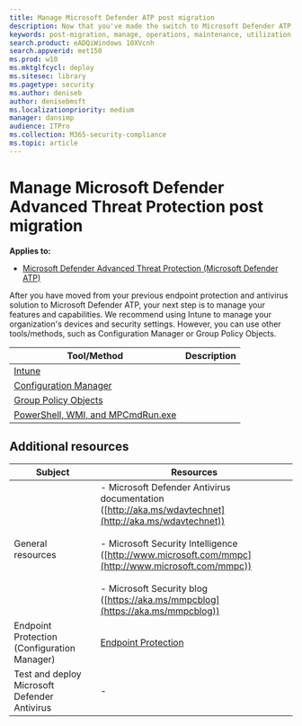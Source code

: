 ```yaml
---
title: Manage Microsoft Defender ATP post migration
description: Now that you've made the switch to Microsoft Defender ATP, your next step is to manage your threat protection features
keywords: post-migration, manage, operations, maintenance, utilization, windows defender advanced threat protection, atp, edr
search.product: eADQiWindows 10XVcnh
search.appverid: met150
ms.prod: w10
ms.mktglfcycl: deploy
ms.sitesec: library
ms.pagetype: security
ms.author: deniseb
author: denisebmsft
ms.localizationpriority: medium
manager: dansimp
audience: ITPro
ms.collection: M365-security-compliance 
ms.topic: article
---
```


# Manage Microsoft Defender Advanced Threat Protection post migration

**Applies to:**
- [Microsoft Defender Advanced Threat Protection (Microsoft Defender ATP)](https://go.microsoft.com/fwlink/p/?linkid=2069559)

After you have moved from your previous endpoint protection and antivirus solution to Microsoft Defender ATP, your next step is to manage your features and capabilities. We recommend using Intune to manage your organization's devices and security settings. However, you can use other tools/methods, such as Configuration Manager or Group Policy Objects.


|Tool/Method  |Description  |
|---------|---------|
|[Intune](manage-atp-post-migration-intune.md)     |         |
|[Configuration Manager](manage-atp-post-migration-configuration-manager.md)     |         |
|[Group Policy Objects](manage-atp-post-migration-group-policy-objects.md) | |
|[PowerShell, WMI, and MPCmdRun.exe](manage-atp-post-migration-other-tools.md) | |


## Additional resources

|Subject | Resources |
|---|---|
|General resources |- Microsoft Defender Antivirus documentation ([http://aka.ms/wdavtechnet](http://aka.ms/wdavtechnet)) <br/><br/>- Microsoft Security Intelligence ([http://www.microsoft.com/mmpc](http://www.microsoft.com/mmpc)) <br/><br/>- Microsoft Security blog ([https://aka.ms/mmpcblog](https://aka.ms/mmpcblog)) |
|Endpoint Protection (Configuration Manager) |[Endpoint Protection](https://docs.microsoft.com/mem/configmgr/protect/deploy-use/endpoint-protection)  |
|Test and deploy Microsoft Defender Antivirus  |-   |